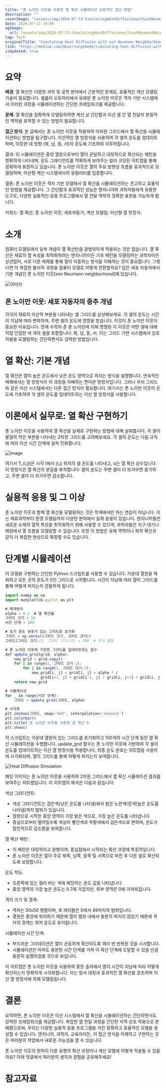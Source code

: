 ```yaml
---
title: "폰 노이만 이웃을 사용한 열 확산 시뮬레이션 실용적인 접근 방법"
description: ""
coverImage: "/assets/img/2024-07-13-SimulatingHeatDiffusionwithvonNeumannNeighborhoodAPracticalApproach_0.png"
date: 2024-07-13 19:09
ogImage: 
  url: /assets/img/2024-07-13-SimulatingHeatDiffusionwithvonNeumannNeighborhoodAPracticalApproach_0.png
tag: Tech
originalTitle: "Simulating Heat Diffusion with von Neumann Neighborhood: A Practical Approach"
link: "https://medium.com/@evertongomede/simulating-heat-diffusion-with-von-neumann-neighborhood-a-practical-approach-46802c877468"
isUpdated: true
---
```





# 요약

**배경**: 열 확산은 다양한 과학 및 공학 분야에서 근본적인 문제로, 효율적인 계산 모델링 기술이 필요합니다. 셀룰러 오토마타에서 유래된 폰 노이만 이웃은 격자 기반 시스템에서 이러한 과정을 시뮬레이션하는 간단한 프레임워크를 제공합니다.

**문제**: 열 확산을 정확하게 모델링하려면 계산 상 간단함과 이산 셀 간 열 전달의 본질적인 역학을 포착할 수 있는 방법이 필요합니다.

**접근 방식**: 본 글에서는 폰 노이만 이웃을 적용하여 이차원 그리드에서 열 확산을 시뮬레이션하는 방법을 탐구합니다. 이산적인 열 방정식을 사용하여 각 셀의 온도를 업데이트하며, 이웃한 네 방향 (북, 남, 동, 서)의 온도에 기초하여 이루어집니다.

<div class="content-ad"></div>

결과: 이 시뮬레이션은 중앙 열원으로부터 열이 균일하고 대칭적으로 확산되는 패턴을 명확하게 나타내며, 온도 그래디언트를 적확하게 보여주는 컬러 코딩된 히트맵을 통해 정확하게 표현하고 있습니다. 폰 노이만 이웃은 열의 주요 방향성 흐름을 효과적으로 모델링하며, 이산형 계산 시스템에서의 유틸리티를 입증합니다.

결론: 폰 노이만 이웃은 격자 기반 모델에서 열 확산을 시뮬레이션하는 견고하고 효율적인 방법을 제공합니다. 그 간단함과 효과적인 성능은 엔지니어와 과학자들에게 유용한 도구로, 다양한 실용적인 응용 프로그램에서 열 전달 역학의 정확한 표현을 가능하게 합니다.

키워드: 열 확산; 폰 노이만 이웃; 세포자동기; 계산 모델링; 이산형 열 방정식.

# 소개

<div class="content-ad"></div>

컴퓨터 모델링에서 일부 개념이 열 확산만큼 광범위하게 적용되는 것은 없습니다. 열 확산은 재료의 열 속성을 최적화하려는 엔지니어이든 기후 패턴을 모델링하는 과학자이든 상관없이, 서로 다른 매체를 통해 열이 이동하는 방식을 이해하는 것이 중요합니다. 그렇다면 이 복잡한 물리적 과정을 컴퓨터 모델로 어떻게 전환할까요? 답은 세포 자동자에서 기본 개념인 폰 노이만 이웃[von Neumann neighborhood]에 있습니다.

![이미지](/assets/img/2024-07-13-SimulatingHeatDiffusionwithvonNeumannNeighborhoodAPracticalApproach_0.png)

## 폰 노이만 이웃: 세포 자동자의 중추 개념

각각이 재료의 이산적 부분을 나타내는 셀 그리드를 상상해보세요. 각 셀의 온도는 시간이 지남에 따라 변화하며, 주변 셀의 온도에 영향을 받습니다. 이것이 폰 노이만 이웃이 중요한 이유입니다. 천재 수학자 존 폰 노이만에 의해 명명된 이 이웃은 어떤 셀에 대해 직접 인접한 네 개의 셀을 포함합니다: 북, 남, 동, 서. 이는 그리드 기반 시스템에서 상호 작용을 모델링하는 간단하면서도 강력한 방법입니다.

<div class="content-ad"></div>

# 열 확산: 기본 개념

열 확산은 열이 높은 온도에서 낮은 온도 영역으로 퍼지는 방식을 설명합니다. 연속적인 매체에서는 열 방정식이 이 과정을 지배하는 편미분 방정식입니다. 그러나 우리 그리드와 같은 이산 시스템에서는 다른 접근 방식이 필요합니다. 여기서는 폰 노이만 이웃의 온도에 기초하여 각 셀의 온도를 업데이트하는 이산 열 방정식을 사용합니다.

# 이론에서 실무로: 열 확산 구현하기

폰 노이만 이웃을 사용하여 열 확산을 실제로 구현하는 방법에 대해 살펴봅시다. 각 셀이 물질의 작은 부분을 나타내는 2차원 그리드를 고려해보세요. 각 셀의 온도는 다음 규칙에 따라 이산 시간 단계에 걸쳐 진화합니다:

<div class="content-ad"></div>

![image](/assets/img/2024-07-13-SimulatingHeatDiffusionwithvonNeumannNeighborhoodAPracticalApproach_1.png)

여기서 T_(i,j)t은 시각 t에서 (i,j) 위치의 셀 온도를 나타내고, α는 열 확산 상수입니다. 이 방정식은 열 확산의 본질을 포착합니다: 셀의 온도는 주변 셀이 더 뜨거우면 증가하고, 주변 셀이 더 차가우면 감소합니다.

# 실용적 응용 및 그 이상

폰 노이만 이웃과 함께 열 확산을 모델링하는 것은 학계에서만 하는 연습이 아닙니다. 이는 재료과학부터 환경 모델링까지 다양한 분야에서 실제 응용이 있습니다. 엔지니어들은 새로운 소재의 열적 특성을 최적화하기 위해 사용할 수 있으며, 과학자들은 지구 대기나 해양에서 열 흐름을 모델링할 수 있습니다. 또한 이 방법은 유체 역학이나 화학 확산과 같이 더 복잡한 현상으로 확장할 수도 있습니다.

<div class="content-ad"></div>

# 단계별 시뮬레이션

이 모델을 구현하는 간단한 Python 스크립트를 사용할 수 있습니다. 가운데 열원을 제외하고 모든 곳의 온도가 0인 그리드로 시작합니다. 시간이 지남에 따라 열이 그리드를 통해 어떻게 퍼지는지 관찰하게 됩니다.

```js
import numpy as np
import matplotlib.pyplot as plt

# 매개변수
alpha = 0.1  # 열 확산율
그리드 크기 = 50
시간 단계 = 100

# 초기 온도 분포가 있는 그리드로 초기화
그리드 = np.zeros((그리드 크기, 그리드 크기))
그리드[그리드 크기//2, 그리드 크기//2] = 100  # 초기 열원

# 폰 노이만 이웃에 기반한 그리드를 업데이트하는 함수
def update_grid(grid, alpha):
    new_grid = grid.copy()
    for i in range(1, 그리드 크기-1):
        for j in range(1, 그리드 크기-1):
            new_grid[i, j] = grid[i, j] + alpha * (
                grid[i+1, j] + grid[i-1, j] + grid[i, j+1] + grid[i, j-1] - 4*grid[i, j])
    return new_grid

# 시뮬레이션
for _ in range(시간 단계):
    그리드 = update_grid(그리드, alpha)

# 시각화
plt.imshow(그리드, cmap='hot', interpolation='nearest')
plt.colorbar()
plt.title('폰 노이만 이웃을 사용한 열 확산')
plt.show()
```

이 스크립트는 가운데 열원이 있는 그리드를 초기화하고 100개의 시간 단계 동안 열 확산 시뮬레이션을 수행합니다. update_grid 함수는 폰 노이만 이웃에 기반하여 각 셀의 온도를 업데이트하는 이산 열 방정식을 적용합니다. 최종 온도 분포는 히트맵을 사용하여 시각화되며, 열이 그리드를 통해 어떻게 퍼지는지 보여줍니다.

<div class="content-ad"></div>

![Heat Diffusion Simulation](/assets/img/2024-07-13-SimulatingHeatDiffusionwithvonNeumannNeighborhoodAPracticalApproach_2.png)

해당 이미지는 폰 노이만 이웃을 사용하여 2차원 그리드에서 열 확산 시뮬레이션 결과를 보여주는 히트맵입니다. 이 히트맵의 해석은 다음과 같습니다:

색상 그라디언트:

- 색상 그라디언트는 검은색(낮은 온도를 나타냄)에서 밝은 노란색/흰색(높은 온도를 나타냄)까지 범위가 있습니다.
- 열원으로 시작한 중앙 영역이 가장 밝은 색으로, 가장 높은 온도를 나타냅니다.
- 중심으로부터 멀어질수록 색상이 빨간색과 주황색에서 검은색으로 변하며, 온도가 점진적으로 감소함을 보여줍니다.

<div class="content-ad"></div>

열 확산 패턴:

- 이 패턴은 대칭적이고 원형이며, 중심점에서 시작되는 확산 과정에 특징적입니다.
- 폰 노이만 이웃은 열이 주로 북쪽, 남쪽, 동쪽 및 서쪽으로 퍼진 후 다른 셀로 확산되도록 보장합니다.

온도 척도:

- 오른쪽에 있는 컬러 바는 색에 해당하는 온도 값을 나타냅니다.
- 중앙 영역의 가장 높은 온도는 0.7에 가깝지만, 외부 영역은 0에 가까워집니다.

<div class="content-ad"></div>

격자 크기 및 경계:

- 격자는 50x50 행렬이며, 축 레이블은 0에서 49까지의 범위입니다.
- 열원은 중앙에 위치하기 때문에 열이 범위 내에서 충분히 퍼지지 않았기 때문에 격자의 경계는 최저 온도로 유지됩니다.

시뮬레이션 시간 단계:

- 부드러운 그라데이션은 열이 균등하게 확산되도록 여러 번 반복된 것을 시사합니다.
- 시뮬레이션은 아마도 충분한 시간 단계를 거쳐 이 확산 단계에 도달할 수 있을 만큼 충분히 실행되었을 것으로 보입니다.

<div class="content-ad"></div>

이 히트맵은 폰 노이만 이웃을 사용하여 중앙 출처에서 열이 시간이 지남에 따라 어떻게 확산되는지 명확하게 시각화합니다. 이는 방사 대칭과 효과적인 열 확산을 강조하며 이산 열 방정식에 의해 모델링됩니다.

# 결론

요약하면, 폰 노이만 이웃은 이산 시스템에서 열 확산을 시뮬레이션하는 간단하면서도 강력한 프레임워크를 제공합니다. 복잡한 열 전달 과정을 간단한 지역 상호 작용으로 분해함으로써, 우리는 다양한 실용적 응용 프로그램을 가진 정확하고 효율적인 모델을 생성할 수 있습니다. 엔지니어, 과학자, 교육자이든, 이 접근 방식을 이해하고 구현하는 것은 여러분의 작업에서 새로운 가능성을 열 수 있습니다.

폰 노이만 이웃의 원칙이 다른 유형의 확산 과정이나 계산 모델에 어떻게 적용될 수 있을까요? 아래 댓글에서 여러분의 생각과 경험을 공유해주세요!

<div class="content-ad"></div>

# 참고자료